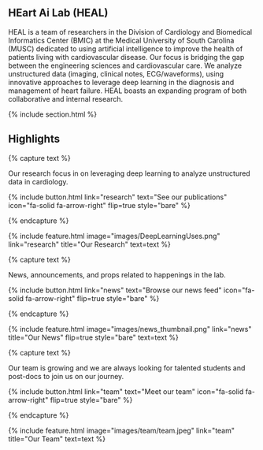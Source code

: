 ---
---

## **HE**art **A**i **L**ab (**HEAL**)

HEAL is a team of researchers in the Division of Cardiology and Biomedical Informatics Center (BMIC) at the Medical University of South Carolina (MUSC) dedicated to using artificial intelligence to improve the health of patients living with cardiovascular disease. Our focus is bridging the gap between the engineering sciences and cardiovascular care. We analyze unstructured data (imaging, clinical notes, ECG/waveforms), using innovative approaches to leverage deep learning in the diagnosis and management of heart failure. HEAL boasts an expanding program of both collaborative and internal research.

{% include section.html %}

## Highlights

{% capture text %}

Our research focus in on leveraging deep learning to analyze unstructured data in cardiology. 

{%
  include button.html
  link="research"
  text="See our publications"
  icon="fa-solid fa-arrow-right"
  flip=true
  style="bare"
%}

{% endcapture %}

{%
  include feature.html
  image="images/DeepLearningUses.png"
  link="research"
  title="Our Research"
  text=text
%}

{% capture text %}

News, announcements, and props related to happenings in the lab.

{%
  include button.html
  link="news"
  text="Browse our news feed"
  icon="fa-solid fa-arrow-right"
  flip=true
  style="bare"
%}

{% endcapture %}

{%
  include feature.html
  image="images/news_thumbnail.png"
  link="news"
  title="Our News"
  flip=true
  style="bare"
  text=text
%}

{% capture text %}

Our team is growing and we are always looking for talented students and post-docs to join us on our journey.

{%
  include button.html
  link="team"
  text="Meet our team"
  icon="fa-solid fa-arrow-right"
  flip=true
  style="bare"
%}

{% endcapture %}

{%
  include feature.html
  image="images/team/team.jpeg"
  link="team"
  title="Our Team"
  text=text
%}
